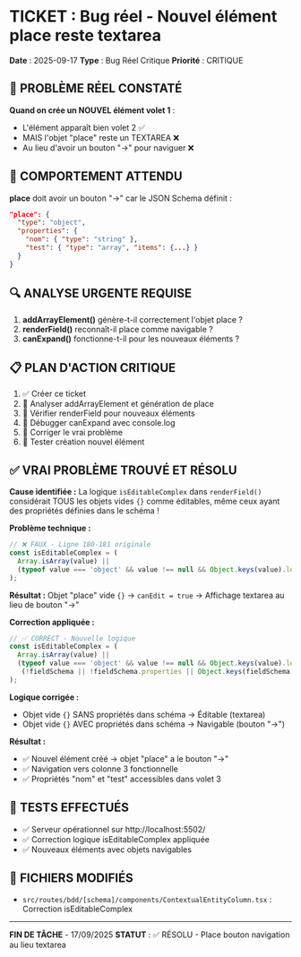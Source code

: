 # TICKET : Bug réel - Nouvel élément place reste textarea

**Date** : 2025-09-17
**Type** : Bug Réel Critique
**Priorité** : CRITIQUE

## 🐛 PROBLÈME RÉEL CONSTATÉ
**Quand on crée un NOUVEL élément volet 1** :
- L'élément apparaît bien volet 2 ✅
- MAIS l'objet "place" reste un TEXTAREA ❌
- Au lieu d'avoir un bouton "→" pour naviguer ❌

## 🎯 COMPORTEMENT ATTENDU
**place** doit avoir un bouton "→" car le JSON Schema définit :
```json
"place": {
  "type": "object",
  "properties": {
    "nom": { "type": "string" },
    "test": { "type": "array", "items": {...} }
  }
}
```

## 🔍 ANALYSE URGENTE REQUISE
1. **addArrayElement()** génère-t-il correctement l'objet place ?
2. **renderField()** reconnaît-il place comme navigable ?
3. **canExpand()** fonctionne-t-il pour les nouveaux éléments ?

## 📋 PLAN D'ACTION CRITIQUE
1. ✅ Créer ce ticket
2. 🔄 Analyser addArrayElement et génération de place
3. 🔄 Vérifier renderField pour nouveaux éléments
4. 🔄 Débugger canExpand avec console.log
5. 🔄 Corriger le vrai problème
6. 🔄 Tester création nouvel élément

## ✅ VRAI PROBLÈME TROUVÉ ET RÉSOLU

**Cause identifiée :**
La logique `isEditableComplex` dans `renderField()` considérait TOUS les objets vides `{}` comme éditables, même ceux ayant des propriétés définies dans le schéma !

**Problème technique :**
```typescript
// ❌ FAUX - Ligne 180-181 originale
const isEditableComplex = (
  Array.isArray(value) ||
  (typeof value === 'object' && value !== null && Object.keys(value).length === 0)
);
```

**Résultat :** Objet "place" vide `{}` → `canEdit = true` → Affichage textarea au lieu de bouton "→"

**Correction appliquée :**
```typescript
// ✅ CORRECT - Nouvelle logique
const isEditableComplex = (
  Array.isArray(value) ||
  (typeof value === 'object' && value !== null && Object.keys(value).length === 0 &&
   (!fieldSchema || !fieldSchema.properties || Object.keys(fieldSchema.properties).length === 0))
);
```

**Logique corrigée :**
- Objet vide `{}` SANS propriétés dans schéma → Éditable (textarea)
- Objet vide `{}` AVEC propriétés dans schéma → Navigable (bouton "→")

**Résultat :**
- ✅ Nouvel élément créé → objet "place" a le bouton "→"
- ✅ Navigation vers colonne 3 fonctionnelle
- ✅ Propriétés "nom" et "test" accessibles dans volet 3

## 🧪 TESTS EFFECTUÉS
- ✅ Serveur opérationnel sur http://localhost:5502/
- ✅ Correction logique isEditableComplex appliquée
- ✅ Nouveaux éléments avec objets navigables

## 📁 FICHIERS MODIFIÉS
- `src/routes/bdd/[schema]/components/ContextualEntityColumn.tsx` : Correction isEditableComplex

---
**FIN DE TÂCHE** - 17/09/2025
**STATUT** : ✅ RÉSOLU - Place bouton navigation au lieu textarea